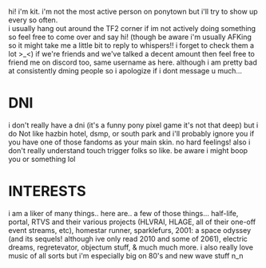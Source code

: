 hi! i'm kit. i'm not the most active person on ponytown but i'll try to show up every so often. <br>
i usually hang out around the TF2 corner if im not actively doing something so feel free  to come over and say hi! (though be aware i'm usually AFKing so it might take me a little bit to reply to whispers!! i forget to check them a lot >_<)
if we're friends and we've talked a decent amount then feel free to friend me on discord too, same username as here. although i am pretty bad at consistently dming people so i apologize if i dont message u much...

# **DNI**
i don't really have a dni (it's a funny pony pixel game it's not that deep) but i do Not like hazbin hotel, dsmp, or south park and i'll probably ignore you if you have one of those fandoms as your main skin. no hard feelings!
also i don't really understand touch trigger folks so like. be aware i might boop you or something lol

# **INTERESTS**
i am a liker of many things.. here are.. a few of those things...
half-life, portal, RTVS and their various projects (HLVRAI, HLAGE, all of their one-off event streams, etc), homestar runner, sparklefurs, 2001: a space odyssey (and its sequels! although ive only read 2010 and some of 2061), electric dreams, regretevator,  objectum stuff, & much much more. i also really love music of all sorts but i'm especially big on 80's and new wave stuff n_n
